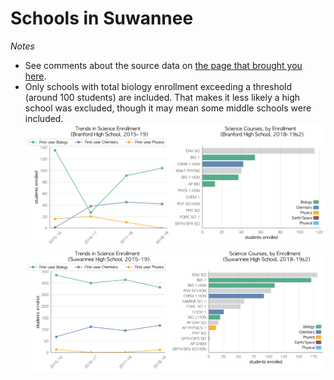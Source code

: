 # Schools in Suwannee  
*Notes*
- See comments about the source data on [the page that brought you here](https://adamlamee.github.io/FL-K12-analyses/plots/District_pages/Suwannee.html).  
- Only schools with total biology enrollment exceeding a threshold (around 100 students) are included. That makes it less likely a high school was excluded, though it may mean some middle schools were included.  
![](../School_plots/SUWANNEE/BRANFORD.png)
![](../School_plots/SUWANNEE/SUWANNEE.png)
